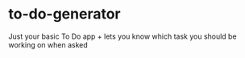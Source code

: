 # to-do-generator
Just your basic To Do app + lets you know which task you should be working on when asked
